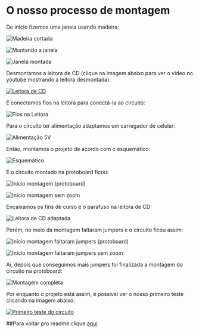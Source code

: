 # O nosso processo de montagem

De início fizemos uma janela usando madeira:

![Madeira cortada](imagens/Madeira_Cortada.jpeg)

![Montando a janela](imagens/Exemplo_de_como_ficaria_janela.jpeg)

![Janela montada](imagens/Montagem_completa_da_janela.jpg)

Desmontamos a leitora de CD (clique na imagem abaixo para ver o video no youtube mostrando a leitora desmontada):

[![Leitora de CD](http://img.youtube.com/vi/qOR3gVlzI5w/0.jpg)](http://www.youtube.com/watch?v=qOR3gVlzI5w)

E conectamos fios na leitora para conectá-la ao circuito:

![Fios na Leitora](imagens/08_02_Fios_na_leitora.jpg)

Para o circuito ter alimentação adaptamos um carregador de celular:

![Alimentação 5V](imagens/08_02_Alimentação_5V.jpg)

Então, montamos o projeto de acordo com o esquemático:

![Esquemático](imagens/esquematico.jpg)

E o circuito montado na protoboard ficou:

![Início montagem (protoboard)](imagens/08_02_Inicio_montagem_protoboard.jpg)

![Início montagem sem zoom](imagens/08_02_Inicio_montagem.jpg)

Encaixamos os fins de curso e o parafuso na leitora de CD: 

![Leitora de CD adaptada](imagens/20_02_Encaixe_dos_fim_de_curso_e_parafuso.jpg)

Porém, no meio da montagem faltaram jumpers e o circuito ficou assim:

![Início montagem faltaram jumpers (protoboard)](imagens/20_02_Zoom_(JUMPERS_ACABARAM).jpg)

![Início montagem faltaram jumpers sem zoom](imagens/20_02_Protoboard_(JUMPERS_ACABARAM).jpg)

Aí, depois que conseguimos mais jumpers foi finalizada a montagem do circuito na protoboard:

![Montagem completa](imagens/23_02_Montagem_98.jpg)

Por enquanto o projeto está assim, é possível ver o nosso primeiro teste clicando na imagem abaixo:

[![Primeiro teste do circuito](http://img.youtube.com/vi/uPhd9lKzm1s/0.jpg)](http://www.youtube.com/watch?v=uPhd9lKzm1s)

##Para voltar pro readme clique [aqui](README.md)

